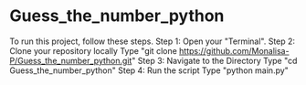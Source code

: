 # Guess_the_number_python

To run this project, follow these steps.
Step 1: 
  Open your "Terminal".
Step 2: Clone your repository locally
  Type "git clone https://github.com/Monalisa-P/Guess_the_number_python.git"
Step 3: Navigate to the Directory
  Type "cd Guess_the_number_python"
Step 4: Run the script
  Type "python main.py"
